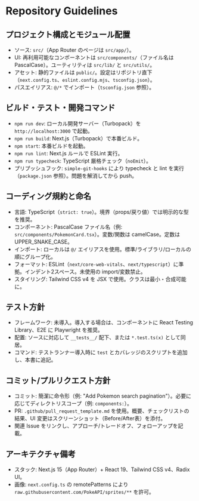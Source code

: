 # Repository Guidelines

## プロジェクト構成とモジュール配置
- ソース: `src/`（App Router のページは `src/app/`）。
- UI: 再利用可能なコンポーネントは `src/components/`（ファイル名は PascalCase）。ユーティリティは `src/lib/` と `src/utils/`。
- アセット: 静的ファイルは `public/`。設定はリポジトリ直下（`next.config.ts`、`eslint.config.mjs`、`tsconfig.json`）。
- パスエイリアス: `@/*` でインポート（`tsconfig.json` 参照）。

## ビルド・テスト・開発コマンド
- `npm run dev`: ローカル開発サーバー（Turbopack）を `http://localhost:3000` で起動。
- `npm run build`: Next.js（Turbopack）で本番ビルド。
- `npm start`: 本番ビルドを起動。
- `npm run lint`: Next.js ルールで ESLint 実行。
- `npm run typecheck`: TypeScript 厳格チェック（`noEmit`）。
- プリプッシュフック: `simple-git-hooks` により typecheck と lint を実行（`package.json` 参照）。問題を解消してから push。

## コーディング規約と命名
- 言語: TypeScript（`strict: true`）。境界（props/戻り値）では明示的な型を推奨。
- コンポーネント: PascalCase ファイル名（例: `src/components/PokemonCard.tsx`）。変数/関数は camelCase。定数は UPPER_SNAKE_CASE。
- インポート: ローカルは `@/` エイリアスを使用。標準/ライブラリ/ローカルの順にグループ化。
- フォーマット: ESLint（`next/core-web-vitals`、`next/typescript`）に準拠。インデント2スペース。未使用の import/変数禁止。
- スタイリング: Tailwind CSS v4 を JSX で使用。クラスは最小・合成可能に。

## テスト方針
- フレームワーク: 未導入。導入する場合は、コンポーネントに React Testing Library、E2E に Playwright を推奨。
- 配置: ソースに対応して `__tests__/` 配下、または `*.test.ts(x)` として同居。
- コマンド: テストランナー導入時に `test` とカバレッジのスクリプトを追加し、本書に追記。

## コミット/プルリクエスト方針
- コミット: 簡潔に命令形（例: "Add Pokemon search pagination"）。必要に応じてディレクトリスコープ（例: `components:`）。
- PR: `.github/pull_request_template.md` を使用。概要、チェックリストの結果、UI 変更はスクリーンショット（Before/After表）を添付。
- 関連 Issue をリンクし、アプローチ/トレードオフ、フォローアップを記載。

## アーキテクチャ備考
- スタック: Next.js 15（App Router）+ React 19、Tailwind CSS v4、Radix UI。
- 画像: `next.config.ts` の remotePatterns により `raw.githubusercontent.com/PokeAPI/sprites/**` を許可。
